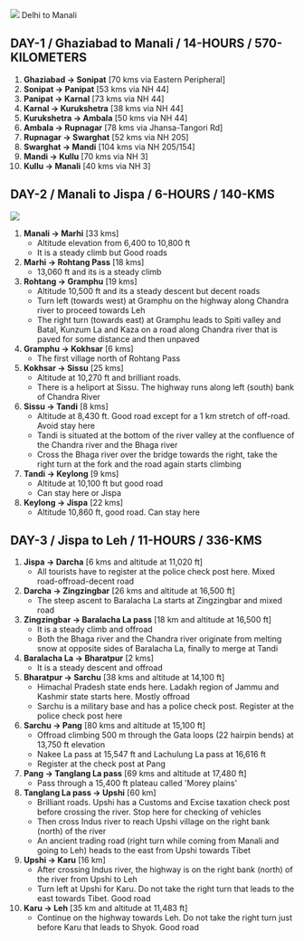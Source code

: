 ![](https://github.com/inbravo/travel/blob/master/june-2019/images/delhi-manali-route-map.jpg)
Delhi to Manali
##  DAY-1 / Ghaziabad to Manali / 14-HOURS / 570-KILOMETERS
1. **Ghaziabad -> Sonipat** [70 kms via Eastern Peripheral]
2. **Sonipat -> Panipat** [53 kms via NH 44]
3. **Panipat -> Karnal** [73 kms via NH 44]
4. **Karnal -> Kurukshetra** [38 kms via NH 44]
5. **Kurukshetra -> Ambala** [50 kms via NH 44]
6. **Ambala -> Rupnagar** [78 kms via Jhansa-Tangori Rd]
7. **Rupnagar -> Swarghat** [52 kms via NH 205]
8. **Swarghat -> Mandi** [104 kms via NH 205/154]
9. **Mandi -> Kullu** [70 kms via NH 3]
10. **Kullu -> Manali** [40 kms via NH 3]

##  DAY-2 / Manali to Jispa / 6-HOURS / 140-KMS
![](https://github.com/inbravo/travel/blob/master/june-2019/images/route-map.jpg)

1. **Manali -> Marhi** [33 kms]
	* Altitude elevation from 6,400 to 10,800 ft 
	* It is a steady climb but Good roads
2. **Marhi -> Rohtang Pass** [18 kms]
	* 13,060 ft and its is a steady climb
3. **Rohtang -> Gramphu** [19 kms]
	* Altitude 10,500 ft and its a steady descent but decent roads 
	* Turn left (towards west) at Gramphu on the highway along Chandra river to proceed towards Leh
	* The right turn (towards east) at Gramphu leads to Spiti valley and Batal, Kunzum La and Kaza on a road along Chandra river that is paved for some distance and then unpaved
4. **Gramphu -> Kokhsar** [6 kms]
	* The first village north of Rohtang Pass
5. **Kokhsar -> Sissu** [25 kms]
	* Altitude at 10,270 ft and brilliant roads. 
	* There is a heliport at Sissu. The highway runs along left (south) bank of Chandra River
6. **Sissu -> Tandi** [8 kms]
	* Altitude at 8,430 ft. Good road except for a 1 km stretch of off-road. Avoid stay here
	* Tandi is situated at the bottom of the river valley at the confluence of the Chandra river and the Bhaga river
	* Cross the Bhaga river over the bridge towards the right, take the right turn at the fork and the road again starts climbing
7. **Tandi -> Keylong** [9 kms]
	* Altitude at 10,100 ft but good road
	* Can stay here or Jispa
8. **Keylong -> Jispa** [22 kms]
	* Altitude 10,860 ft, good road. Can stay here

##  DAY-3 / Jispa to Leh / 11-HOURS / 336-KMS
1. **Jispa -> Darcha** [6 kms and altitude at 11,020 ft]
	* All tourists have to register at the police check post here. Mixed road-offroad-decent road
2. **Darcha -> Zingzingbar** [26 kms and altitude at 16,500 ft]
	* The steep ascent to Baralacha La starts at Zingzingbar and mixed road
3. **Zingzingbar -> Baralacha La pass** [18 km and altitude at 16,500 ft]
	* It is a steady climb and offroad
	* Both the Bhaga river and the Chandra river originate from melting snow at opposite sides of Baralacha La, finally to merge at Tandi
4. **Baralacha La -> Bharatpur** [2 kms]
	* It is a steady descent and offroad
5. **Bharatpur -> Sarchu** [38 kms and altitude at 14,100 ft]
	* Himachal Pradesh state ends here. Ladakh region of Jammu and Kashmir state starts here. Mostly offroad
	* Sarchu is a military base and has a police check post. Register at the police check post here 
6. **Sarchu -> Pang** [80 kms and altitude at 15,100 ft]
	* Offroad climbing 500 m through the Gata loops (22 hairpin bends) at 13,750 ft elevation 
	* Nakee La pass at 15,547 ft and Lachulung La pass at 16,616 ft
	* Register at the check post at Pang
7. **Pang -> Tanglang La pass** [69 kms and altitude at 17,480 ft]
	* Pass through a 15,400 ft plateau called 'Morey plains'
8. **Tanglang La pass -> Upshi** [60 km]
	* Brilliant roads. Upshi has a Customs and Excise taxation check post before crossing the river. Stop here for checking of vehicles
	* Then cross Indus river to reach Upshi village on the right bank (north) of the river 
	* An ancient trading road (right turn while coming from Manali and going to Leh) heads to the east from Upshi towards Tibet
9. **Upshi -> Karu** [16 km] 
	* After crossing Indus river, the highway is on the right bank (north) of the river from Upshi to Leh
	* Turn left at Upshi for Karu. Do not take the right turn that leads to the east towards Tibet. Good road
10. **Karu -> Leh** [35 km and altitude at 11,483 ft]
	* Continue on the highway towards Leh. Do not take the right turn just before Karu that leads to Shyok. Good road
